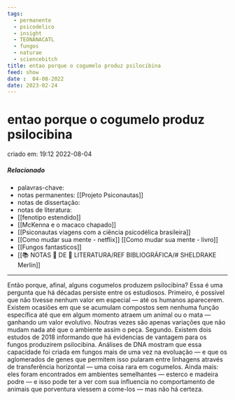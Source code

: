 ```yaml
---
tags:
  - permanente
  - psicodelico
  - insight
  - TEONANACATL
  - fungos
  - naturae
  - sciencebitch
title: entao porque o cogumelo produz psilocibina
feed: show
date :  04-08-2022
date: 2023-02-24
---
```

# entao porque o cogumelo produz psilocibina
criado em: 19:12 2022-08-04

##### Relacionado
- palavras-chave: 
- notas permanentes: [[Projeto Psiconautas]] 
- notas de dissertação:
- notas de literatura: 
- [[fenotipo estendido]] 
- [[McKenna e o macaco chapado]]
- [[Psiconautas viagens com a ciência psicodélica brasileira]] 
- [[Como mudar sua mente - netflix]] [[Como mudar sua mente - livro]] 
- [[Fungos fantasticos]] 
- [[📚 NOTAS 📖 DE 📘 LITERATURA/REF BIBLIOGRÁFICA/# SHELDRAKE Merlin]] 
---
Então porque, afinal, alguns cogumelos produzem psilocibina? Essa é uma pergunta que há décadas persiste entre os estudiosos.
Primeiro, é possível que não tivesse nenhum valor em especial —  até os humanos aparecerem. Existem ocasiões em que se acumulam compostos sem nenhuma função específica até que em algum momento atraem um animal ou o mata — ganhando um valor evolutivo. Noutras vezes são apenas variações que não mudam nada até que o ambiente assim o peça.
Segundo. Existem dois estudos de 2018 informando que há evidencias de vantagem para os fungos produzirem psilocibina. Análises de DNA mostram que essa capacidade foi criada em fungos mais de uma vez na evoluação — e que os aglomerados de genes que permitem isso pularam entre linhagens através de transferência horizontal — uma coisa rara em cogumelos. Ainda mais: eles foram encontrados em  ambientes semelhantes — esterco e madeira podre — e isso pode ter a ver com sua influencia no comportamento de animais que porventura viessem a come-los — mas não há certeza.
